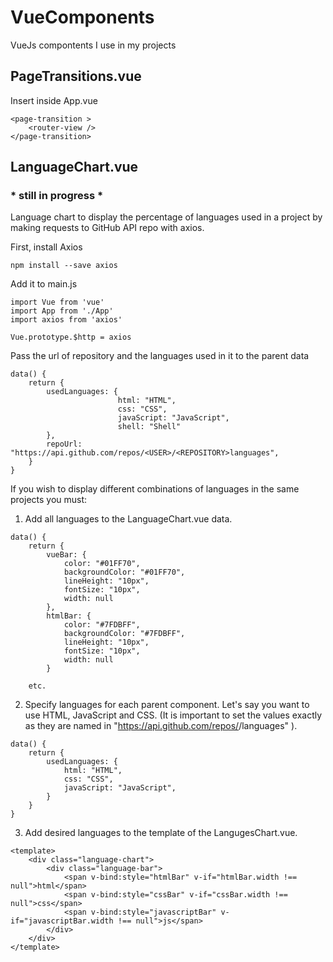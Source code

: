# VueComponents
VueJs compontents I use in my projects

## PageTransitions.vue

Insert inside App.vue

```
<page-transition >
	<router-view />
</page-transition>
```

## LanguageChart.vue 
### * still in progress *
Language chart to display the percentage of languages used in a project by making requests to GitHub API repo with axios.

First, install Axios
```
npm install --save axios
```

Add it to main.js

```
import Vue from 'vue'
import App from './App'
import axios from 'axios'

Vue.prototype.$http = axios
```

Pass the url of repository and the languages used in it to the parent data 
```
data() {
	return {
		usedLanguages: {
						html: "HTML",
						css: "CSS",
						javaScript: "JavaScript",
						shell: "Shell"
		},	
		repoUrl: "https://api.github.com/repos/<USER>/<REPOSITORY>languages",
	}
}	
```

If you wish to  display  different combinations of languages in the same projects you must:

1) Add all languages to the LanguageChart.vue data.
```
data() {
	return {
		vueBar: {
			color: "#01FF70",
			backgroundColor: "#01FF70",
			lineHeight: "10px",
			fontSize: "10px",
			width: null
		},
		htmlBar: {
			color: "#7FDBFF",
			backgroundColor: "#7FDBFF",
			lineHeight: "10px",
			fontSize: "10px",
			width: null
		}
	
	etc.
```

2) Specify languages for each parent component. Let's say you want to use HTML, JavaScript and CSS. (It is important to set the values exactly as they are named in "https://api.github.com/repos/<USER>/<REPOSITORY>languages" ).

```
data() {
	return {
		usedLanguages: {
			html: "HTML",
			css: "CSS",
			javaScript: "JavaScript",
		}
	}
}	
```

3) Add desired languages to the template of the LangugesChart.vue.

```
<template>
	<div class="language-chart">
		<div class="language-bar">
			<span v-bind:style="htmlBar" v-if="htmlBar.width !== null">html</span>
			<span v-bind:style="cssBar" v-if="cssBar.width !== null">css</span>
			<span v-bind:style="javascriptBar" v-if="javascriptBar.width !== null">js</span>
		</div>
	</div>
</template>
```